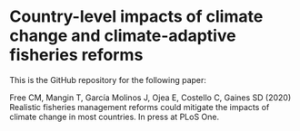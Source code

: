 # Country-level impacts of climate change and climate-adaptive fisheries reforms

This is the GitHub repository for the following paper:

Free CM, Mangin T, García Molinos J, Ojea E, Costello C, Gaines SD (2020) Realistic fisheries management reforms could mitigate the impacts of climate change in most countries. In press at PLoS One.
